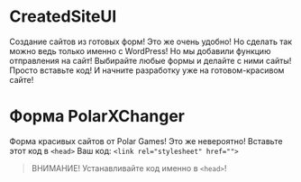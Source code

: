 # CreatedSiteUI
Создание сайтов из готовых форм! Это же очень удобно! Но сделать так можно ведь только именно с WordPress! Но мы добавили функцию отправления на сайт!
Выбирайте любые формы и делайте с ними сайты! Просто вставьте код! И начните разработку уже на готовом-красивом сайте!
# Форма PolarXChanger
Форма красивых сайтов от Polar Games! Это же невероятно!
Вставьте этот код в ```<head>``` 
Ваш код: ```<link rel="stylesheet" href="">```
> ВНИМАНИЕ! Устанавливайте код именно в ```<head>```!
